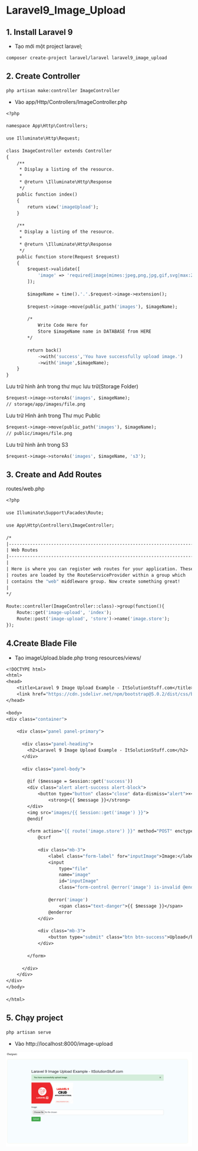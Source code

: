 # Laravel9_Image_Upload
## 1. Install Laravel 9
- Tạo mới một project laravel;

```Dockerfile
composer create-project laravel/laravel laravel9_image_upload
```

## 2. Create Controller

```Dockerfile
php artisan make:controller ImageController
```

- Vào app/Http/Controllers/ImageController.php

```Dockerfile
<?php
  
namespace App\Http\Controllers;
  
use Illuminate\Http\Request;
  
class ImageController extends Controller
{
    /**
     * Display a listing of the resource.
     *
     * @return \Illuminate\Http\Response
     */
    public function index()
    {
        return view('imageUpload');
    }
      
    /**
     * Display a listing of the resource.
     *
     * @return \Illuminate\Http\Response
     */
    public function store(Request $request)
    {
        $request->validate([
            'image' => 'required|image|mimes:jpeg,png,jpg,gif,svg|max:2048',
        ]);
      
        $imageName = time().'.'.$request->image->extension();  
       
        $request->image->move(public_path('images'), $imageName);
    
        /* 
            Write Code Here for
            Store $imageName name in DATABASE from HERE 
        */
      
        return back()
            ->with('success','You have successfully upload image.')
            ->with('image',$imageName); 
    }
}
```
Lưu trữ hình ảnh trong thư mục lưu trữ(Storage Folder)

```Dockerfile
$request->image->storeAs('images', $imageName);
// storage/app/images/file.png
```

Lưu trữ Hình ảnh trong Thư mục Public 

```Dockerfile
$request->image->move(public_path('images'), $imageName);
// public/images/file.png
```
Lưu trữ hình ảnh trong S3
```Dockerfile
$request->image->storeAs('images', $imageName, 's3');
```
## 3. Create and Add Routes
routes/web.php

```Dockerfile
<?php
  
use Illuminate\Support\Facades\Route;
  
use App\Http\Controllers\ImageController;
  
/* 
|--------------------------------------------------------------------------
| Web Routes
|--------------------------------------------------------------------------
|
| Here is where you can register web routes for your application. These
| routes are loaded by the RouteServiceProvider within a group which
| contains the "web" middleware group. Now create something great!
|
*/
  
Route::controller(ImageController::class)->group(function(){
    Route::get('image-upload', 'index');
    Route::post('image-upload', 'store')->name('image.store');
});
```

## 4.Create Blade File
- Tạo imageUpload.blade.php trong resources/views/

```Dockerfile
<!DOCTYPE html>
<html>
<head>
    <title>Laravel 9 Image Upload Example - ItSolutionStuff.com</title>
    <link href="https://cdn.jsdelivr.net/npm/bootstrap@5.0.2/dist/css/bootstrap.min.css" rel="stylesheet">
</head>
      
<body>
<div class="container">
       
    <div class="panel panel-primary">
  
      <div class="panel-heading">
        <h2>Laravel 9 Image Upload Example - ItSolutionStuff.com</h2>
      </div>
 
      <div class="panel-body">
       
        @if ($message = Session::get('success'))
        <div class="alert alert-success alert-block">
            <button type="button" class="close" data-dismiss="alert">×</button>
                <strong>{{ $message }}</strong>
        </div>
        <img src="images/{{ Session::get('image') }}">
        @endif
      
        <form action="{{ route('image.store') }}" method="POST" enctype="multipart/form-data">
            @csrf
  
            <div class="mb-3">
                <label class="form-label" for="inputImage">Image:</label>
                <input 
                    type="file" 
                    name="image" 
                    id="inputImage"
                    class="form-control @error('image') is-invalid @enderror">
  
                @error('image')
                    <span class="text-danger">{{ $message }}</span>
                @enderror
            </div>
   
            <div class="mb-3">
                <button type="submit" class="btn btn-success">Upload</button>
            </div>
       
        </form>
      
      </div>
    </div>
</div>
</body>
    
</html>
```

## 5. Chạy project

```Dockerfile
php artisan serve
```
-  Vào 
http://localhost:8000/image-upload

![Container](a.png)
